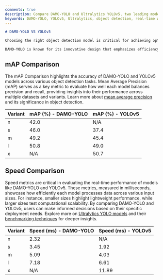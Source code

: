 ```yaml
---
comments: true
description: Compare DAMO-YOLO and Ultralytics YOLOv5, two leading models in object detection and real-time AI applications. Explore their performance, speed, and suitability for edge AI and computer vision tasks in this in-depth analysis. 
keywords: DAMO-YOLO, YOLOv5, Ultralytics, object detection, real-time AI, edge AI, computer vision, AI models comparison, YOLO models, deep learning.
---
```




```markdown
# DAMO-YOLO VS YOLOv5

Choosing the right object detection model is critical for achieving optimal performance in computer vision tasks. This comparison between DAMO-YOLO and YOLOv5 highlights the unique strengths of each model, enabling users to make informed decisions based on their requirements, whether for speed, accuracy, or deployment flexibility.

DAMO-YOLO is known for its innovative design that emphasizes efficiency, while YOLOv5, developed by Ultralytics, has gained widespread adoption for its simplicity and state-of-the-art accuracy. By exploring their performance metrics and architectural advancements, this page provides a detailed side-by-side analysis for technical audiences aiming to leverage the best in real-time object detection.
```




## mAP Comparison

The mAP Comparison highlights the accuracy of DAMO-YOLO and YOLOv5 models across various object detection tasks. Mean Average Precision (mAP) serves as a key metric to evaluate how well each model balances precision and recall, providing insights into their performance across multiple datasets and variants. Learn more about [mean average precision](https://www.ultralytics.com/glossary/mean-average-precision-map) and its significance in object detection.


| Variant | mAP (%) - DAMO-YOLO | mAP (%) - YOLOv5 |
|---------|--------------------|--------------------|
| n | 42.0 | N/A |
| s | 46.0 | 37.4 |
| m | 49.2 | 45.4 |
| l | 50.8 | 49.0 |
| x | N/A | 50.7 |



## Speed Comparison

Speed metrics are critical in evaluating the real-time performance of models like DAMO-YOLO and YOLOv5. These metrics, measured in milliseconds, showcase how efficiently each model processes data across various input sizes. For instance, smaller sizes highlight lightweight performance, while larger sizes test computational scalability. By comparing DAMO-YOLO and YOLOv5, users can make informed decisions based on their specific deployment needs. Explore more on [Ultralytics YOLO models](https://docs.ultralytics.com/models/) and their [benchmarking techniques](https://docs.ultralytics.com/modes/benchmark/) for deeper insights.


| Variant | Speed (ms) - DAMO-YOLO | Speed (ms) - YOLOv5 |
|---------|-----------------------|-----------------------|
| n | 2.32 | N/A |
| s | 3.45 | 1.92 |
| m | 5.09 | 4.03 |
| l | 7.18 | 6.61 |
| x | N/A | 11.89 |